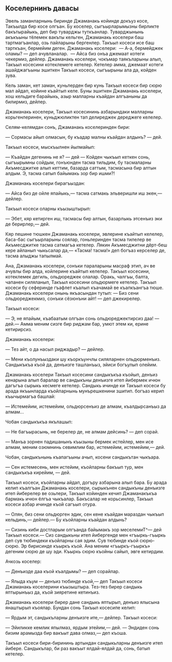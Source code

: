 ## Коселернинъ давасы

Эвель заманларнынь биринде Джаманакь койинде докъуз косе, Такъылда бир косе олгъан.
Бу коселер, сыгъырларымызны бирликте бакътырайыкь, деп бир туварджы туткъанлар.
Туварджынынь акъкъыны тёлемек вакъты кельген, Джаманакь коселери баш тартмагъанлар, озь пайларыны бергенлер.
Такъыл косеси исе баш тарткъан, бермейим деген.
Джаманакь коселери:
 — А-а, бермейджек оламы? — деп ачувланалар.
 — Айса биз онъа джемаат котеги чекермиз, дейлер.
Джаманакь коселери, чокъмар таякъларыны алып, Такъыл косесини котеклемеге кетелер.
Кетелер амма, джемаат котеги ашайджагъыны эшиткен Такъыл косеси, сыгъырыны ала да, койден зува.

Кель заман, кет заман, куньлерден бир кунь Такъыл косеси бир сюрю мал айдап, койине къайтып келе.
Буны эшиткен Джаманакь коселери, хош кельдиге барайыкь, азыр малларны къайдан алгъаныны да билирмиз, дейлер.

Джаманакь коселери, Такъыл косесининь азбарындаки малларны корьгенлеринен, куньджюликтен тап делиреджек дереджеге келелер.

Селям-келямдан сонъ, Джаманакь коселеринден бири:

— Сормасы айып олмасын, бу къадар малны къайдан алдынъ? — дей.

Такъыл косеси, мыскъылнен йылмайып:

— Къайдан дегенинь не я? — дей
— Койден чыкъып кеткен сонь, сыгъырымны сойдым, гонъюнден тасма тильдим, бу тасмаларны Акъмесджитке алып кеттим, базарда саттым, тасмасына бир алтын алдым.
Э, тасма сатып байымакь зор бир ишми?!

Джаманакь коселери бирагъыздан:

— Айса биз де ойле япайыкь,— тасма сатмакь эльверишли иш экен,— дейлер.

Такъыл косеси оларны къызыштырып:

— Эбет, кяр кетирген иш, тасмасы бир алтын, базарлыкь этсенъиз эки де берирлер,— дей.

Кяр пешине тюшкен Джаманакь коселери, эвлерине къайтып келелер, баса-бас сыгъырларыны соялар, гоньлеринден тасма тилелер ве Акъмесджитке тасма сатмагъа кетелер.
Лякин Акъмесджитни дёрт-беш кере айланып чыкьсалар да,— «Тасма!
тасма!» деп богъаз керселер де, тасма алыджы тапылмай.

Ана, Джаманакь коселери, сонъки параларыны масраф этип, ач ве ачувлы бир алда, койлерине къайтып келелер.
Такъыл косесини, котеклемек дегиль, ольдюреджек олалар.
Оракь, чалгъы, балта, чапанен силяланып, Такъыл косесини ольдюрмеге кетелер.
Такъыл косеси бу сеферинде гъафлет къалып къачамай ве къапкъангъа тюше.
Джаманакь коселери онынь якъасындан тутып: — Биз сени ольдюреджекмиз, сонъки сёзюнъни айт! — деп джекирелер.

Такъыл косеси:

— Э, не япайым, къабаатым олгъан сонь ольдюреджектирсиз даа! — дей.— Амма меним сизге бир риджам бар, умют этем ки, ерине кетирирсиз.

Джаманакь коселери:

— Тез айт, о да насыл риджадыр? — дейлер.

— Мени къолунъыздаки шу къоркъунчлы силяларнен ольдюрменъиз.
Сандыкъкъа къой да, денъизге ташланъыз, эйиси богъулып олейим.

Джаманакь коселери Такъыл косесини сандыкъкъа къойып, денъиз кенарына алып баралар ве сандыкъны денъизге итеп йибермек ичюн дагъгъа сырыкь кесмеге кетелер.
Сандыкь ичинде ки Такъыл косеси бу арада якъынларда къойларнынь мунърешкенини зшитип.
богъаз керип къычырмагъа башлай:

— Истемейим, истемейим, ольдюрсенъиз де алмам, къалдырсанъыз да алмам...

Чобан сандыкъкъа якълашып:

— Не багъырасынь, не берелер де, не алмам дейсинь? — деп сорай.

— Манъа зорнен падишанынъ къызыны бермек истейлер, мен исе алмам, меним озюмнинь севимлим бар, истемейим, истемейим,— дей.

Чобан, сандыкънынь къапагъыны ачып, косени сандыкътан чыкъара.

— Сен истемесень, мен истейим, къойларны бакъып тур, мен сандыкъкъа кирейим, — дей.

Такъыл косеси, къойларны айдап, догъру азбарына алып бара.
Бу арада келип къалгъан Джаманакь коселери, сырыкънен сандыкъны денъизге итеп йиберелер ве озьлери, Такъыл койинден кечип Джаманакъкъа бармакь ичюн ёлгъа чыкъалар.
Бакъсалар не корьсинлер, Такъыл косеси азбар ичинде къой сагъып отура.

— Олян, биз сени ольдюрген эдик, сен кене къайдан мараздан чыкъып кельдинь,— дейлер.— Бу къойларны къайдан алдынь?

— Сизинь киби достларым олгъанда байымакъ зор меселемиТ^— дей Такъыл косеси.— Сиз сандыкьны итеп йибергенде мен «гъыркь-гъыркь деп сув тюбиндеки къойларны сая эдим.
Сув тюбинде къой сюрю-сюрю.
Эр бирисинде къыркъ къой.
Ана меним «гъыркъ-гъыркъ» дегеним сюрю де шу эди.
Къыркь сюрю къойны сайып, эвге кетирдим.

Ачкозь коселер:

— Денъизде даа къой къалдымы? — деп сорайлар.

— Ялыда къум — денъиз тюбинде къой,— деп Такъыл косеси Джаманакь коселерини къызыштыра.
Тез-тез бирер сандыкь яптырынъыз да, къой зияретине кетинъиз.

Джаманакь коселери бирер дане сандыкь яптырып, денъиз ялысына янаштырып къоялар.
Бундан сонь Такъыл косесипе келип:

— Ярдым эт, сандыкъларны денъизге ите,— дейлер.
Такъыл косеси:

— Эйиликке кемлик япылмаз, ярдым этейим,— дей. — Эндиден сонь бизим арамызда бир вакъыт дава олмаз,— деп къоша.

Такъыл косеси бири-бирининь артындан сандыкьларны денъизге итеп йибере.
Сандыкълар, би раз вакъыт ялдай-ялдай да, сонь, батып кетелер.
